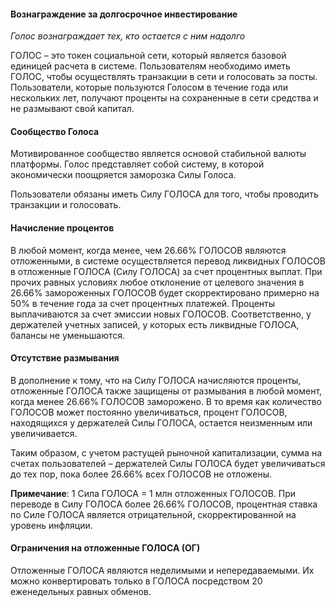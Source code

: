#### Вознаграждение за долгосрочное инвестирование
_Голос вознаграждает тех, кто остается с ним надолго_

ГОЛОС – это токен социальной сети, который является базовой единицей расчета в системе. Пользователям необходимо иметь ГОЛОС, чтобы осуществлять транзакции в сети и голосовать за посты. Пользователи, которые пользуются Голосом в течение года или нескольких лет, получают проценты на сохраненные в сети средства и не размывают свой капитал.

#### Сообщество Голоса
Мотивированное сообщество является основой стабильной валюты платформы. Голос представляет собой систему, в которой экономически поощряется заморозка Силы Голоса. 

Пользователи обязаны иметь Силу ГОЛОСА для того, чтобы проводить транзакции и голосовать.

#### Начисление процентов
В любой момент, когда менее, чем 26.66% ГОЛОСОВ являются отложенными, в системе осуществляется перевод ликвидных ГОЛОСОВ в отложенные ГОЛОСА (Силу ГОЛОСА) за счет процентных выплат. При прочих равных условиях любое отклонение от целевого значения в 26.66% замороженных ГОЛОСОВ будет скорректировано примерно на 50% в течение года за счет процентных платежей. Проценты выплачиваются за счет эмиссии новых ГОЛОСОВ. Соответственно, у держателей учетных записей, у которых есть ликвидные ГОЛОСА, балансы не уменьшаются.

#### Отсутствие размывания
В дополнение к тому, что на Силу ГОЛОСА начисляются проценты, отложенные ГОЛОСА также защищены от размывания в любой момент, когда менее 26.66% ГОЛОСОВ заморожено. В то время как количество ГОЛОСОВ может постоянно увеличиваться, процент ГОЛОСОВ, находящихся у держателей Силы ГОЛОСА, остается неизменным или увеличивается. 

Таким образом, с учетом растущей рыночной капитализации, сумма на счетах пользователей – держателей Силы ГОЛОСА будет увеличиваться до тех пор, пока более 26.66% всех ГОЛОСОВ не отложены.

**Примечание**: 1 Сила ГОЛОСА = 1 млн отложенных ГОЛОСОВ. При переводе в Силу ГОЛОСА более 26.66% ГОЛОСОВ, процентная ставка по Силе ГОЛОСА является отрицательной, скорректированной на уровень инфляции.  

#### Ограничения на отложенные ГОЛОСА (ОГ)
Отложенные ГОЛОСА являются неделимыми и непередаваемыми. Их можно конвертировать только в ГОЛОСА посредством 20 еженедельных равных обменов.
